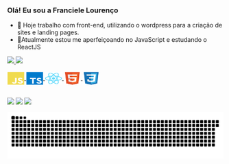 ### Olá! Eu sou a Franciele Lourenço



- 🔭 Hoje trabalho com front-end, utilizando o wordpress para a criação de sites e landing pages. 
- 🌱Atualmente estou me aperfeiçoando no JavaScript e estudando o ReactJS 

<div>
  <a href="https://github.com/franlvic">
  <img height="180em" style="max-width:45%!important" src="https://github-readme-stats.vercel.app/api?username=franlvic&show_icons=true&theme=dracula&include_all_commits=true&count_private=true"/>
  <img height="180em" style="max-width:45%!important"  src="https://github-readme-stats.vercel.app/api/top-langs/?username=franlvic&layout=compact&langs_count=7&theme=dracula"/>
</div>

<div style="display: inline_block"><br>
  <img align="center" alt="Fran-Js" height="30" width="40" src="https://raw.githubusercontent.com/devicons/devicon/master/icons/javascript/javascript-plain.svg">
  <img align="center" alt="Fran-Ts" height="30" width="40" src="https://raw.githubusercontent.com/devicons/devicon/master/icons/typescript/typescript-plain.svg">
  <img align="center" alt="Fran-React" height="30" width="40" src="https://raw.githubusercontent.com/devicons/devicon/master/icons/react/react-original.svg">
  <img align="center" alt="Fran-HTML" height="30" width="40" src="https://raw.githubusercontent.com/devicons/devicon/master/icons/html5/html5-original.svg">
  <img align="center" alt="Fran-CSS" height="30" width="40" src="https://raw.githubusercontent.com/devicons/devicon/master/icons/css3/css3-original.svg">

</div>
  
  ##
  
  <div>
  
  <a href="https://instagram.com/fran.l.v?utm_medium=copy_link"><img src="https://img.shields.io/badge/-Instagram-%23E4405F?style=for-the-badge&logo=instagram&logoColor=white" target="_blank"></a> 
  <a href = "mailto:franlvic6@gmail.com"><img src="https://img.shields.io/badge/-Gmail-%23333?style=for-the-badge&logo=gmail&logoColor=white" target="_blank"></a>
  <a href="http://linkedin.com/in/franciele-lourenço-23953419a" target="_blank"><img src="https://img.shields.io/badge/-LinkedIn-%230077B5?style=for-the-badge&logo=linkedin&logoColor=white" target="_blank"></a> 
 
  ![Snake animation](https://github.com/franlvic/franlvic/blob/output/github-contribution-grid-snake.svg)
  </div>
